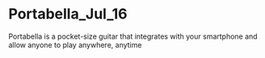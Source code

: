 # Portabella_Jul_16

Portabella is a pocket-size guitar that integrates with your smartphone and allow anyone to play anywhere, anytime
